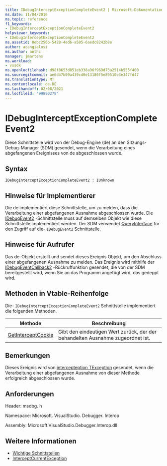 ```yaml
---
title: IDebugInterceptExceptionCompleteEvent2 | Microsoft-Dokumentation
ms.date: 11/04/2016
ms.topic: reference
f1_keywords:
- IDebugInterceptExceptionCompleteEvent2
helpviewer_keywords:
- IDebugInterceptExceptionCompleteEvent2
ms.assetid: 8ebc256b-5428-4ed6-a505-6aedc8242b8e
author: acangialosi
ms.author: anthc
manager: jmartens
ms.workload:
- vssdk
ms.openlocfilehash: d98f8653d851eb338a96f969d73a2514b555f400
ms.sourcegitcommit: ae6d47b09a439cd0e13180f5e89510e3e347fd47
ms.translationtype: MT
ms.contentlocale: de-DE
ms.lasthandoff: 02/08/2021
ms.locfileid: "99890278"
---
```

# <a name="idebuginterceptexceptioncompleteevent2"></a>IDebugInterceptExceptionCompleteEvent2
Diese Schnittstelle wird von der Debug-Engine (de) an den Sitzungs-Debug-Manager (SDM) gesendet, wenn die Verarbeitung eines abgefangenen Ereignisses von de abgeschlossen wurde.

## <a name="syntax"></a>Syntax

```
IDebugInterceptExceptionCompleteEvent2 : IUnknown
```

## <a name="notes-for-implementers"></a>Hinweise für Implementierer
 Die de implementiert diese Schnittstelle, um zu melden, dass die Verarbeitung einer abgefangenen Ausnahme abgeschlossen wurde. Die [IDebugEvent2](../../../extensibility/debugger/reference/idebugevent2.md) -Schnittstelle muss auf demselben Objekt wie diese Schnittstelle implementiert werden. Der SDM verwendet [QueryInterface](/cpp/atl/queryinterface) für den Zugriff auf die- `IDebugEvent2` Schnittstelle.

## <a name="notes-for-callers"></a>Hinweise für Aufrufer
 Das de-Objekt erstellt und sendet dieses Ereignis Objekt, um den Abschluss einer abgefangenen Ausnahme zu melden. Das Ereignis wird mithilfe der [IDebugEventCallback2](../../../extensibility/debugger/reference/idebugeventcallback2.md) -Rückruffunktion gesendet, die von der SDM bereitgestellt wird, wenn Sie an das Programm angefügt wird, das gedeppt wird.

## <a name="methods-in-vtable-order"></a>Methoden in Vtable-Reihenfolge
 Die- `IDebugInterceptExceptionCompleteEvent2` Schnittstelle implementiert die folgenden Methoden.

|Methode|Beschreibung|
|------------|-----------------|
|[GetInterceptCookie](../../../extensibility/debugger/reference/idebuginterceptexceptioncompleteevent2-getinterceptcookie.md)|Gibt den eindeutigen Wert zurück, der der behandelten Ausnahme zugeordnet ist.|

## <a name="remarks"></a>Bemerkungen
 Dieses Ereignis wird von [intercepteption TException](../../../extensibility/debugger/reference/idebugstackframe3-interceptcurrentexception.md) gesendet, wenn die Verarbeitung einer abgefangenen Ausnahme von dieser Methode erfolgreich abgeschlossen wurde.

## <a name="requirements"></a>Anforderungen
 Header: msdbg. h

 Namespace: Microsoft. VisualStudio. Debugger. Interop

 Assembly: Microsoft.VisualStudio.Debugger.Interop.dll

## <a name="see-also"></a>Weitere Informationen
- [Wichtige Schnittstellen](../../../extensibility/debugger/reference/core-interfaces.md)
- [InterceptCurrentException](../../../extensibility/debugger/reference/idebugstackframe3-interceptcurrentexception.md)
